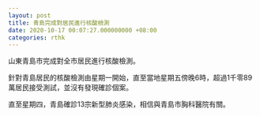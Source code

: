 ```yaml
---
layout: post
title: 青島完成對居民進行核酸檢測
date: 2020-10-17 00:07:27.000000000 +08:00
categories: rthk
---
```


山東青島市完成對全市居民進行核酸檢測。

針對青島居民的核酸檢測由星期一開始，直至當地星期五傍晚6時，超過1千零89萬居民接受測試，並沒有發現確診個案。

直至星期四，青島確診13宗新型肺炎感染，相信與青島市胸科醫院有關。
